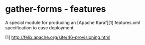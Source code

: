 gather-forms - features
==========================
A special module for producing an [Apache Karaf][1] features.xml specification
to ease deployment.

[1] http://felix.apache.org/site/46-provisioning.html
